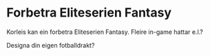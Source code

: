 # Forbetra Eliteserien Fantasy

Korleis kan ein forbetra Eliteserien Fantasy. Fleire in-game hattar e.l.?

Designa din eigen fotballdrakt?

